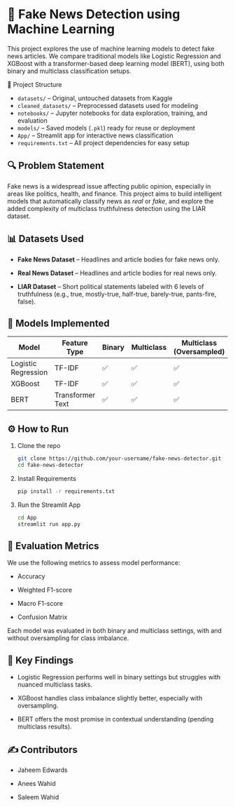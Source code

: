 # 📰 Fake News Detection using Machine Learning

This project explores the use of machine learning models to detect fake news articles. We compare traditional models like Logistic Regression and XGBoost with a transformer-based deep learning model (BERT), using both binary and multiclass classification setups.


<summary>📁 Project Structure</summary>

- `datasets/` – Original, untouched datasets from Kaggle  
- `cleaned_datasets/` – Preprocessed datasets used for modeling  
- `notebooks/` – Jupyter notebooks for data exploration, training, and evaluation  
- `models/` – Saved models (`.pkl`) ready for reuse or deployment  
- `App/` – Streamlit app for interactive news classification  
- `requirements.txt` – All project dependencies for easy setup  


## 🔍 Problem Statement

Fake news is a widespread issue affecting public opinion, especially in areas like politics, health, and finance. This project aims to build intelligent models that automatically classify news as *real* or *fake*, and explore the added complexity of multiclass truthfulness detection using the LIAR dataset.


## 📊 Datasets Used

- **Fake News Dataset** – Headlines and article bodies for fake news only.

- **Real News Dataset** – Headlines and article bodies for real news only.

- **LIAR Dataset** – Short political statements labeled with 6 levels of truthfulness (e.g., true, mostly-true, half-true, barely-true, pants-fire, false).


## 🤖 Models Implemented

| Model                | Feature Type     | Binary | Multiclass | Multiclass (Oversampled) |
|---------------------|------------------|--------|------------|---------------------------|
| Logistic Regression | TF-IDF           | ✅      | ✅          | ✅                         |
| XGBoost             | TF-IDF           | ✅      | ✅          | ✅                         |
| BERT                | Transformer Text | ✅      | ✅          | ✅                         |



## ⚙️ How to Run

1. Clone the repo  
   ```bash
   git clone https://github.com/your-username/fake-news-detector.git
   cd fake-news-detector
   ```

2. Install Requirements 
    ```bash
    pip install -r requirements.txt
    ```

3. Run the Streamlit App
    ```bash
    cd App
    streamlit run app.py
    ```

## 🧪 Evaluation Metrics
We use the following metrics to assess model performance:
- Accuracy

- Weighted F1-score

- Macro F1-score

- Confusion Matrix

Each model was evaluated in both binary and multiclass settings, with and without oversampling for class imbalance.


## 📌 Key Findings
- Logistic Regression performs well in binary settings but struggles with nuanced multiclass tasks.

- XGBoost handles class imbalance slightly better, especially with oversampling.

- BERT offers the most promise in contextual understanding (pending multiclass results).


## ✍️ Contributors
- Jaheem Edwards

- Anees Wahid

- Saleem Wahid